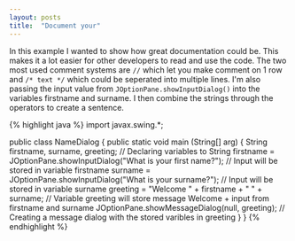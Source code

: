```yaml
---
layout: posts
title:  "Document your"
---
```

In this example I wanted to show how great documentation could be. This makes it a lot easier for other developers to read and use the code. The two most used comment systems are `//` which let you make  comment on 1 row and `/* text */` which could be seperated into multiple lines. I'm also passing the input value from `JOptionPane.showInputDialog()` into the variables firstname and surname. I then combine the strings through the operators to create a sentence.


{% highlight java %}
import javax.swing.*;

public class NameDialog {
	public static void main (String[] arg) {
		String firstname, surname, greeting; // Declaring variables to String
		firstname = JOptionPane.showInputDialog("What is your first name?"); // Input will be stored in variable firstname
		surname = JOptionPane.showInputDialog("What is your surname?"); // Input will be stored in variable surname
		greeting = "Welcome " + firstname + " " + surname; // Variable greeting will store message Welcome + input from firstname and surname
		JOptionPane.showMessageDialog(null, greeting); // Creating a message dialog with the stored varibles in greeting
	}
}
{% endhighlight %}
